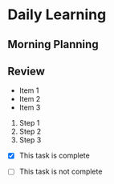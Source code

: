 # Daily Learning
## Morning Planning

## Review

- Item 1
- Item 2
- Item 3

1. Step 1
2. Step 2
3. Step 3

- [x] This task is complete
- [ ] This task is not complete
   
